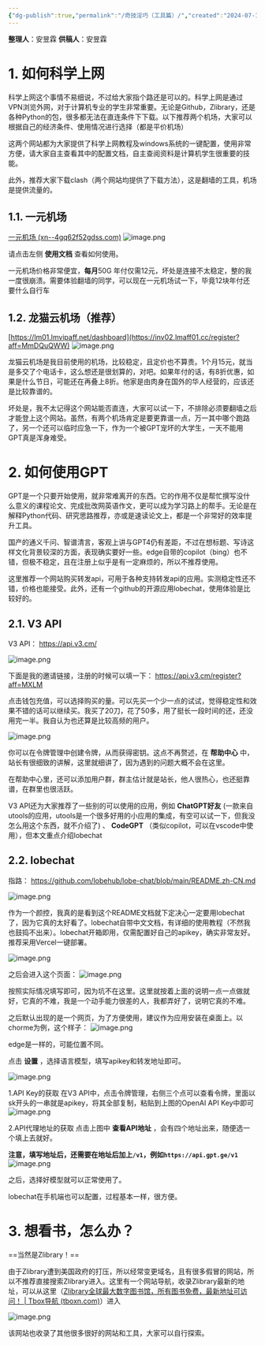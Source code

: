 ```yaml
---
{"dg-publish":true,"permalink":"/奇技淫巧（工具篇）/","created":"2024-07-19T16:03:33.175+08:00","updated":"2024-12-27T10:19:15.764+08:00"}
---
```


**整理人**：安昱霖
**供稿人**：安昱霖
# 1. 如何科学上网

科学上网这个事情不易细说，不过给大家指个路还是可以的。科学上网是通过VPN浏览外网，对于计算机专业的学生非常重要。无论是Github，Zlibrary，还是各种Python的包，很多都无法在直连条件下下载。以下推荐两个机场，大家可以根据自己的经济条件、使用情况进行选择（都是平价机场）

这两个网站都为大家提供了科学上网教程及windows系统的一键配置，使用非常方便，请大家自主查看其中的配置文档，自主查阅资料是计算机学生很重要的技能。

此外，推荐大家下载clash（两个网站均提供了下载方法），这是翻墙的工具，机场是提供流量的。

## 1.1. 一元机场
[一元机场 (xn--4gq62f52gdss.com)](https://xn--4gq62f52gdss.com/#/dashboard)
![image.png](https://anyulin-1327793486.cos.ap-beijing.myqcloud.com/20240719161110.png)

请点击左侧 **使用文档** 查看如何使用。

一元机场价格非常便宜，**每月**50G 年付仅需12元，坏处是连接不太稳定，整的我一度很崩溃。需要体验翻墙的同学，可以现在一元机场试一下，毕竟12块年付还要什么自行车

## 1.2. 龙猫云机场（推荐）
[https://lm01.lmvipaff.net/dashboard](https://inv02.lmaff01.cc/register?aff=MmDQuQWW)
![image.png](https://anyulin-1327793486.cos.ap-beijing.myqcloud.com/20240720162757.png)

龙猫云机场是我目前使用的机场，比较稳定，且定价也不算贵。1个月15元，就当是多交了个电话卡，这么想还是很划算的，对吧。如果年付的话，有8折优惠，如果是什么节日，可能还在再叠上8折。他家是由肉身在国外的华人经营的，应该还是比较靠谱的。


坏处是，我不太记得这个网站能否直连，大家可以试一下，不排除必须要翻墙之后才能登上这个网站。虽然，有两个机场肯定是要更靠谱一点，万一其中哪个跑路了，另一个还可以临时应急一下，作为一个被GPT宠坏的大学生，一天不能用GPT真是浑身难受。

# 2. 如何使用GPT

GPT是一个只要开始使用，就非常难离开的东西。它的作用不仅是帮忙撰写没什么意义的课程论文、完成批改网英语作文，更可以成为学习路上的帮手。无论是在解释Python代码、研究思路推荐，亦或是速读论文上，都是一个非常好的效率提升工具。

国产的通义千问、智谱清言，客观上讲与GPT4仍有差距，不过在想标题、写诗这样文化背景较深的方面，表现确实要好一些。edge自带的copilot（bing）也不错，但极不稳定，且在注册上似乎是有一定麻烦的，所以不推荐使用。

这里推荐一个网站购买转发api，可用于各种支持转发api的应用。实测稳定性还不错，价格也能接受。此外，还有一个github的开源应用lobechat，使用体验是比较好的。

## 2.1. V3 API
V3 API：
https://api.v3.cm/

![image.png](https://anyulin-1327793486.cos.ap-beijing.myqcloud.com/20240722204259.png)

下面是我的邀请链接，注册的时候可以填一下：
https://api.v3.cm/register?aff=MXLM

点击钱包充值，可以选择购买的量。可以先买一个少一点的试试，觉得稳定性和效果不错的话可以继续买。我买了20刀，花了50多，用了挺长一段时间的还，还没用完一半。我自认为也还算是比较高频的用户。

![image.png](https://anyulin-1327793486.cos.ap-beijing.myqcloud.com/20240722204523.png)

你可以在令牌管理中创建令牌，从而获得密钥。这点不再赘述，在 **帮助中心** 中，站长有很细致的讲解，这里就细讲了，因为遇到的问题大概不会在这里。

在帮助中心里，还可以添加用户群，群主估计就是站长，他人很热心，也还挺靠谱，在群里也很活跃。

V3 API还为大家推荐了一些别的可以使用的应用，例如 **ChatGPT好友** (一款来自utools的应用，utools是一个很多好用的小应用的集成，有空可以试一下，但我没怎么用这个东西，就不介绍了) 、 **CodeGPT** （类似copilot，可以在vscode中使用），但本文重点介绍lobechat

## 2.2. lobechat

指路：
https://github.com/lobehub/lobe-chat/blob/main/README.zh-CN.md

![image.png](https://anyulin-1327793486.cos.ap-beijing.myqcloud.com/20240722205750.png)

作为一个颜控，我真的是看到这个README文档就下定决心一定要用lobechat了，因为它真的太好看了。lobechat自带中文文档，有详细的使用教程（不然我也鼓捣不出来）。lobechat开箱即用，仅需配置好自己的apikey，确实非常友好。推荐采用Vercel一键部署。

![image.png](https://anyulin-1327793486.cos.ap-beijing.myqcloud.com/20240722210135.png)

之后会进入这个页面：
![image.png](https://anyulin-1327793486.cos.ap-beijing.myqcloud.com/20240722210225.png)


按照实际情况填写即可，因为坑不在这里。这里就按着上面的说明一点一点做就好，它真的不难，我是一个动手能力很差的人，我都弄好了，说明它真的不难。

之后默认出现的是一个网页，为了方便使用，建议作为应用安装在桌面上。以chorme为例，这个样子：
![image.png](https://anyulin-1327793486.cos.ap-beijing.myqcloud.com/20240722210501.png)

edge是一样的，可能位置不同。

点击 **设置** ，选择语言模型，填写apikey和转发地址即可。

![image.png](https://anyulin-1327793486.cos.ap-beijing.myqcloud.com/20240722210642.png)


1.API Key的获取
在V3 API中，点击令牌管理，右侧三个点可以查看令牌，里面以sk开头的一串就是apikey，将其全部复制，粘贴到上图的OpenAI API Key中即可
![image.png](https://anyulin-1327793486.cos.ap-beijing.myqcloud.com/20240722211024.png)



2.API代理地址的获取
点击上图中 **查看API地址** ，会有四个地址出来，随便选一个填上去就好。

**注意，填写地址后，还需要在地址后加上`/v1`，例如`https://api.gpt.ge/v1`**
![image.png](https://anyulin-1327793486.cos.ap-beijing.myqcloud.com/20240722211104.png)

之后，选择好模型就可以正常使用了。

lobechat在手机端也可以配置，过程基本一样，很方便。


# 3. 想看书，怎么办？

==当然是Zlibrary！==

由于Zlibrary遭到美国政府的打压，所以经常变更域名，且有很多假冒的网站，所以不推荐直接搜索Zlibrary进入。这里有一个网站导航，收录Zlibrary最新的地址，可以从这里（[Zlibrary全球最大数字图书馆，所有图书免费，最新地址可访问！ | Tbox导航 (tboxn.com)](https://www.tboxn.com/sites/320.html)）进入

![image.png](https://anyulin-1327793486.cos.ap-beijing.myqcloud.com/20240722212509.png)

该网站也收录了其他很多很好的网站和工具，大家可以自行探索。
